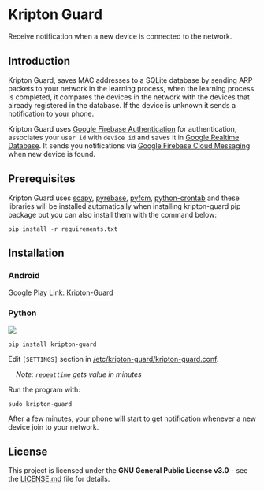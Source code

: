 # Kripton Guard
Receive notification when a new device is connected to the network.
## Introduction
Kripton Guard, saves MAC addresses to a SQLite database by sending ARP packets to your network in the learning process, when the learning process is completed, it compares the devices in the network with the devices that already registered in the database. If the device is unknown it sends a notification to your phone.

Kripton Guard uses [Google Firebase Authentication](https://firebase.google.com/docs/auth/) for authentication, associates your  `user id` with `device id` and saves it in [Google Realtime Database](https://firebase.google.com/docs/database/).  It sends you notifications via [Google Firebase Cloud Messaging](https://firebase.google.com/docs/cloud-messaging/) when new device is found.

## Prerequisites

Kripton Guard uses [scapy](https://github.com/secdev/scapy), [pyrebase](https://github.com/thisbejim/Pyrebase), [pyfcm](https://github.com/olucurious/PyFCM), [python-crontab](https://github.com/doctormo/python-crontab) and these libraries will be installed automatically when installing kripton-guard pip package but you can also install them with the command below:
```
pip install -r requirements.txt
```
## Installation

### Android
Google Play Link: [Kripton-Guard](https://play.google.com/store/apps/details?id=com.comu.oozdemir.kriptonguard "Kripton-Guard")

### Python

![](https://media.giphy.com/media/2kP6H6uOH2UXGdykiE/giphy.gif)

```
pip install kripton-guard
```

Edit `[SETTINGS]` section in [/etc/kripton-guard/kripton-guard.conf](https://github.com/COMU/kripton-guard/blob/master/Python/kripton-guard.conf "kripton-guard.conf").

*&nbsp;&nbsp;&nbsp;&nbsp;Note: `repeattime` gets value in minutes*

Run the program with:

```
sudo kripton-guard
```

After a few minutes, your phone will start to get notification whenever a new device join to your network.

## License

This project is licensed under the **GNU General Public License v3.0** - see the [LICENSE.md](https://github.com/COMU/kripton-guard/blob/master/LICENSE) file for details.
